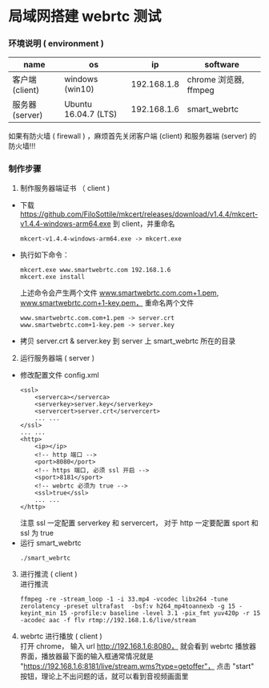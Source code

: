 # 局域网搭建 webrtc 测试

### 环境说明 ( environment )

| name | os | ip | software |
|---|---|---|---|
|客户端 (client) |windows (win10) |192.168.1.8 |chrome 浏览器, ffmpeg |
|服务器 (server) |Ubuntu 16.04.7 (LTS) |192.168.1.6 |smart_webrtc |

如果有防火墙 ( firewall ) ，麻烦首先关闭客户端 (client) 和服务器端 (server) 的防火墙!!!

### 制作步骤

1. 制作服务器端证书 （ client )
* 下载 https://github.com/FiloSottile/mkcert/releases/download/v1.4.4/mkcert-v1.4.4-windows-arm64.exe 到 client，并重命名
    ```shell
    mkcert-v1.4.4-windows-arm64.exe -> mkcert.exe
    ```
* 执行如下命令：
    ```shell
    mkcert.exe www.smartwebrtc.com 192.168.1.6
    mkcert.exe install
    ```
    上述命令会产生两个文件 www.smartwebrtc.com.com+1.pem, www.smartwebrtc.com+1-key.pem， 重命名两个文件   
    ```shell
    www.smartwebrtc.com.com+1.pem -> server.crt  
    www.smartwebrtc.com+1-key.pem -> server.key  
    ```
* 拷贝 server.crt & server.key 到 server 上 smart_webrtc 所在的目录

2. 运行服务器端 ( server )
* 修改配置文件 config.xml
    ```shell
    <ssl>
        <serverca></serverca>
        <serverkey>server.key</serverkey>
        <servercert>server.crt</servercert>
        ... ...    
    </ssl>
    ... ...
    <http>
        <ip></ip>
        <!-- http 端口 -->
        <port>8080</port>
        <!-- https 端口, 必须 ssl 开启 -->
        <sport>8181</sport>
        <!-- webrtc 必须为 true -->
        <ssl>true</ssl>
        ... ...
    </http>
    ```
    注意 ssl 一定配置 serverkey 和 servercert， 对于 http 一定要配置 sport 和 ssl 为 true
* 运行 smart_webrtc
    ```shell
    ./smart_webrtc 
    ```

3. 进行推流 ( client )  
进行推流
    ```shell
    ffmpeg -re -stream_loop -1 -i 33.mp4 -vcodec libx264 -tune zerolatency -preset ultrafast  -bsf:v h264_mp4toannexb -g 15 -keyint_min 15 -profile:v baseline -level 3.1 -pix_fmt yuv420p -r 15 -acodec aac -f flv rtmp://192.168.1.6/live/stream
    ```

4. webrtc 进行播放 ( client )  
打开 chrome， 输入 url http://192.168.1.6:8080， 就会看到 webrtc 播放器界面，播放器最下面的输入框通常情况就是 "https://192.168.1.6:8181/live/stream.wms?type=getoffer"， 点击 "start" 按钮，理论上不出问题的话，就可以看到音视频画面里
